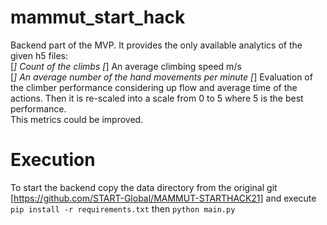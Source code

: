 # mammut_start_hack
Backend part of the MVP. It provides the only available analytics of the given h5 files:  
[*] Count of the climbs
[*] An average climbing speed m/s  
[*] An average number of the hand movements per minute
[*] Evaluation of the climber performance considering up flow and average time of the actions. Then it is re-scaled into a scale from 0 to 5 where 5 is the best performance.  
This metrics could be improved.  
# Execution  
To start the backend copy the data directory from the original git [https://github.com/START-Global/MAMMUT-STARTHACK21] and execute ```pip install -r requirements.txt``` then ```python main.py```